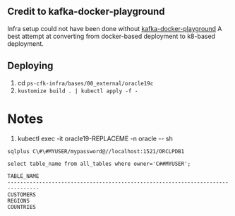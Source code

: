 ## Credit to kafka-docker-playground

Infra setup could not have been done without [kafka-docker-playground](https://github.com/vdesabou/kafka-docker-playground/tree/master/connect/connect-cdc-oracle19-source)
A best attempt at converting from docker-based deployment to k8-based deployment.


## Deploying
1. cd `ps-cfk-infra/bases/00_external/oracle19c`
2. `kustomize build . | kubectl apply -f -`





# Notes

1. kubectl exec -it oracle19-REPLACEME -n oracle -- sh 
```
sqlplus C\#\#MYUSER/mypassword@//localhost:1521/ORCLPDB1
```


```
select table_name from all_tables where owner='C##MYUSER';

TABLE_NAME
--------------------------------------------------------------------------------
CUSTOMERS
REGIONS
COUNTRIES
```
